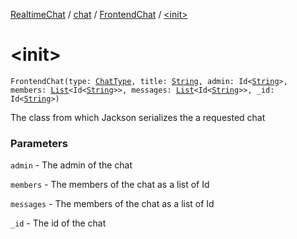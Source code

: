 [RealtimeChat](../../index.md) / [chat](../index.md) / [FrontendChat](index.md) / [&lt;init&gt;](./-init-.md)

# &lt;init&gt;

`FrontendChat(type: `[`ChatType`](../-chat-type/index.md)`, title: `[`String`](https://kotlinlang.org/api/latest/jvm/stdlib/kotlin/-string/index.html)`, admin: Id<`[`String`](https://kotlinlang.org/api/latest/jvm/stdlib/kotlin/-string/index.html)`>, members: `[`List`](https://kotlinlang.org/api/latest/jvm/stdlib/kotlin.collections/-list/index.html)`<Id<`[`String`](https://kotlinlang.org/api/latest/jvm/stdlib/kotlin/-string/index.html)`>>, messages: `[`List`](https://kotlinlang.org/api/latest/jvm/stdlib/kotlin.collections/-list/index.html)`<Id<`[`String`](https://kotlinlang.org/api/latest/jvm/stdlib/kotlin/-string/index.html)`>>, _id: Id<`[`String`](https://kotlinlang.org/api/latest/jvm/stdlib/kotlin/-string/index.html)`>)`

The class from which Jackson serializes the a requested chat

### Parameters

`admin` - The admin of the chat

`members` - The members of the chat as a list of Id

`messages` - The members of the chat as a list of Id

`_id` - The id of the chat